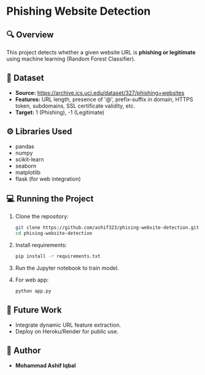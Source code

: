 # Phishing Website Detection

## 🔍 Overview
This project detects whether a given website URL is **phishing or legitimate** using machine learning (Random Forest Classifier).

## 📂 Dataset
- **Source:** https://archive.ics.uci.edu/dataset/327/phishing+websites
- **Features:** URL length, presence of '@', prefix-suffix in domain, HTTPS token, subdomains, SSL certificate validity, etc.
- **Target:** 1 (Phishing), -1 (Legitimate)

## ⚙️ Libraries Used
- pandas
- numpy
- scikit-learn
- seaborn
- matplotlib
- flask (for web integration)

## 💻 Running the Project

1. Clone the repository:
    ```bash
    git clone https://github.com/ashif323/phising-website-detection.git
    cd phising-website-detection
    ```

2. Install requirements:
    ```bash
    pip install -r requirements.txt
    ```

3. Run the Jupyter notebook to train model.

4. For web app:
    ```bash
    python app.py
    ```

## 🚀 Future Work
- Integrate dynamic URL feature extraction.
- Deploy on Heroku/Render for public use.

## 👤 Author
- **Mohammad Ashif Iqbal**
